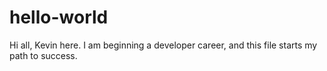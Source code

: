 # hello-world

Hi all, Kevin here. I am beginning a developer career, and this file starts my path to success.
